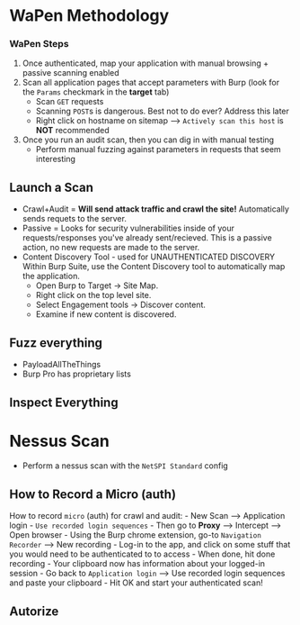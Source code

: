 # WaPen Methodology

### WaPen Steps
1) Once authenticated, map your application with manual browsing + passive scanning enabled
2) Scan all application pages that accept parameters with Burp (look for the `Params` checkmark in the **target** tab)
	- Scan `GET` requests
	- Scanning `POST`s is dangerous. Best not to do ever? Address this later
	- Right click on hostname on sitemap --> `Actively scan this host` is **NOT** recommended
3) Once you run an audit scan, then you can dig in with manual testing
	- Perform manual fuzzing against parameters in requests that seem interesting


## Launch a Scan
- Crawl+Audit = **Will send attack traffic and crawl the site!** Automatically sends requets to the server.
- Passive = Looks for security vulnerabilities inside of your requests/responses you've already sent/recieved. This is a passive action, no new requests are made to the server.
- Content Discovery Tool - used for UNAUTHENTICATED DISCOVERY
Within Burp Suite, use the Content Discovery tool to automatically map the application.
	- Open Burp to Target -> Site Map.
	- Right click on the top level site.
	- Select Engagement tools -> Discover content.
	- Examine if new content is discovered.

## Fuzz everything
- PayloadAllTheThings
- Burp Pro has proprietary lists

## Inspect Everything

# Nessus Scan
- Perform a nessus scan with the `NetSPI Standard` config


## How to Record a Micro (auth)
How to record `micro` (auth) for crawl and audit:
	- New Scan --> Application login
	- `Use recorded login sequences`
	- Then go to **Proxy** --> Intercept --> Open browser
	- Using the Burp chrome extension, go-to `Navigation Recorder` --> New recording
	- Log-in to the app, and click on some stuff that you would need to be authenticated to to access
	- When done, hit done recording
	- Your clipboard now has information about your logged-in session
	- Go back to `Application login` --> Use recorded login sequences and paste your clipboard
	- Hit OK and start your authenticated scan!
  
## Autorize
